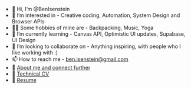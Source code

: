 - 👋 Hi, I’m @BenIsenstein
- 👀 I’m interested in - Creative coding, Automation, System Design and Browser APIs
- ✌🏼 Some hobbies of mine are - Backpacking, Music, Yoga
- 🌱 I’m currently learning - Canvas API, Optimistic UI updates, Supabase, UI Design
- 💞️ I’m looking to collaborate on - Anything inspiring, with people who I like working with :)
- 📫 How to reach me - ben.isenstein@gmail.com
- 🌳 [About me and connect further](https://benisenstein.notion.site/Welcome-529de2aa6f574f63aa0eb7c93df33476?pvs=4)
- 🍎 [Technical CV](https://benisenstein.notion.site/Ben-Isenstein-Technical-CV-f94ef3142b794ff0a49838388e446061?pvs=4)
- 📁 [Resume](https://benisenstein.notion.site/Ben-Isenstein-Full-Stack-Developer-934ddb85026d4484873274d6f6f2f0d7?pvs=4)

<!---
BenIsenstein/BenIsenstein is a ✨ special ✨ repository because its `README.md` (this file) appears on your GitHub profile.
You can click the Preview link to take a look at your changes.
--->
